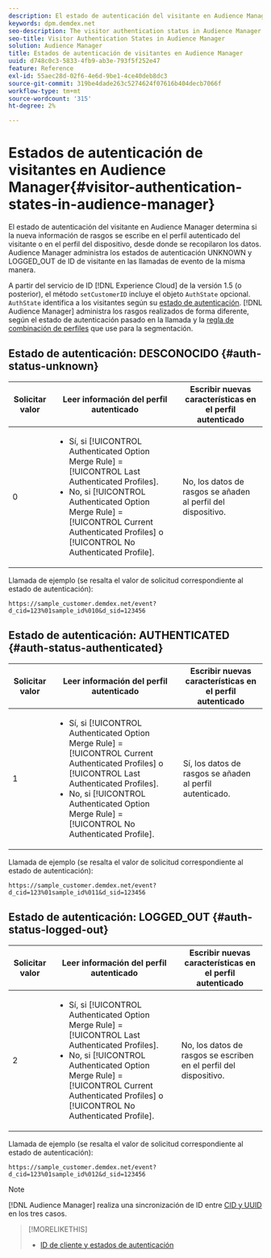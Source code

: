 ```yaml
---
description: El estado de autenticación del visitante en Audience Manager determina si la nueva información de rasgos se escribe en el perfil autenticado del visitante o en el perfil del dispositivo, desde donde se recopilaron los datos. Audience Manager administra los estados de autenticación UNKNOWN y LOGGED_OUT de ID de visitante en las llamadas de evento de la misma manera.
keywords: dpm.demdex.net
seo-description: The visitor authentication status in Audience Manager determines if the new trait information is written to the visitor's authenticated profile or to the device profile, where the data was collected from. Audience Manager handles the visitor ID authentication statuses UNKNOWN and LOGGED_OUT in event calls in the same way.
seo-title: Visitor Authentication States in Audience Manager
solution: Audience Manager
title: Estados de autenticación de visitantes en Audience Manager
uuid: d748c0c3-5833-4fb9-ab3e-793f5f252e47
feature: Reference
exl-id: 55aec28d-02f6-4e6d-9be1-4ce40deb8dc3
source-git-commit: 319be4dade263c5274624f07616b404decb7066f
workflow-type: tm+mt
source-wordcount: '315'
ht-degree: 2%

---
```


# Estados de autenticación de visitantes en Audience Manager{#visitor-authentication-states-in-audience-manager}

El estado de autenticación del visitante en Audience Manager determina si la nueva información de rasgos se escribe en el perfil autenticado del visitante o en el perfil del dispositivo, desde donde se recopilaron los datos. Audience Manager administra los estados de autenticación UNKNOWN y LOGGED_OUT de ID de visitante en las llamadas de evento de la misma manera.

A partir del servicio de ID [!DNL Experience Cloud] de la versión 1.5 (o posterior), el método `setCustomerID` incluye el objeto `AuthState` opcional. `AuthState` identifica a los visitantes según su [estado de autenticación](https://experienceleague.adobe.com/docs/id-service/using/reference/authenticated-state.html?lang=es). [!DNL Audience Manager] administra los rasgos realizados de forma diferente, según el estado de autenticación pasado en la llamada y la [regla de combinación de perfiles](../features/profile-merge-rules/merge-rules-dashboard.md) que use para la segmentación.

## Estado de autenticación: DESCONOCIDO {#auth-status-unknown}

| Solicitar valor | Leer información del perfil autenticado | Escribir nuevas características en el perfil autenticado |
|---|---|---|
| 0 | <ul><li>Sí, si [!UICONTROL Authenticated Option Merge Rule] = [!UICONTROL Last Authenticated Profiles].</li><li>No, si [!UICONTROL Authenticated Option Merge Rule] = [!UICONTROL Current Authenticated Profiles] o [!UICONTROL No Authenticated Profile].</li></ul> | No, los datos de rasgos se añaden al perfil del dispositivo. |

Llamada de ejemplo (se resalta el valor de solicitud correspondiente al estado de autenticación):

`https://sample_customer.demdex.net/event?d_cid=123%01sample_id%010&d_sid=123456`

## Estado de autenticación: AUTHENTICATED {#auth-status-authenticated}

| Solicitar valor | Leer información del perfil autenticado | Escribir nuevas características en el perfil autenticado |
|---|---|---|
| 1 | <ul><li>Sí, si [!UICONTROL Authenticated Option Merge Rule] = [!UICONTROL Current Authenticated Profiles] o [!UICONTROL Last Authenticated Profiles].</li><li>No, si [!UICONTROL Authenticated Option Merge Rule] = [!UICONTROL No Authenticated Profile].</li></ul> | Sí, los datos de rasgos se añaden al perfil autenticado. |

Llamada de ejemplo (se resalta el valor de solicitud correspondiente al estado de autenticación):

`https://sample_customer.demdex.net/event?d_cid=123%01sample_id%011&d_sid=123456`

## Estado de autenticación: LOGGED_OUT {#auth-status-logged-out}

| Solicitar valor | Leer información del perfil autenticado | Escribir nuevas características en el perfil autenticado |
|---|---|---|
| 2 | <ul><li>Sí, si [!UICONTROL Authenticated Option Merge Rule] = [!UICONTROL Last Authenticated Profiles].</li><li>No, si [!UICONTROL Authenticated Option Merge Rule] = [!UICONTROL Current Authenticated Profiles] o [!UICONTROL No Authenticated Profile].</li></ul> | No, los datos de rasgos se escriben en el perfil del dispositivo. |

Llamada de ejemplo (se resalta el valor de solicitud correspondiente al estado de autenticación):

`https://sample_customer.demdex.net/event?d_cid=123%01sample_id%012&d_sid=123456`

>[!NOTE]
>
>[!DNL Audience Manager] realiza una sincronización de ID entre [CID y UUID](../reference/ids-in-aam.md) en los tres casos.

>[!MORELIKETHIS]
>
>* [ID de cliente y estados de autenticación](https://experienceleague.adobe.com/docs/id-service/using/reference/authenticated-state.html?lang=es)
